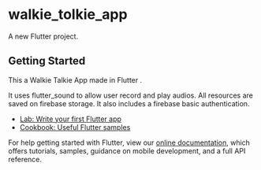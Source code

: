 # walkie_tolkie_app

A new Flutter project.

## Getting Started

This a Walkie Talkie App made in Flutter .

It uses flutter_sound to allow user record and play audios. All resources are saved on firebase storage. It also includes a firebase basic authentication.

- [Lab: Write your first Flutter app](https://flutter.dev/docs/get-started/codelab)
- [Cookbook: Useful Flutter samples](https://flutter.dev/docs/cookbook)

For help getting started with Flutter, view our
[online documentation](https://flutter.dev/docs), which offers tutorials,
samples, guidance on mobile development, and a full API reference.
